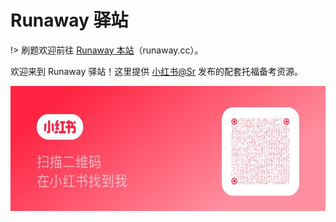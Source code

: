 # Runaway 驿站
!> 刷题欢迎前往 [Runaway 本站](https://www.runaway.cc/)（runaway.cc）。

欢迎来到 Runaway 驿站！这里提供 [小红书@Sr](https://www.xiaohongshu.com/user/profile/65c8a2f3000000000b036b41?xsec_token=YBwiETkzbhN3F6NHJukfpzDBUh-ysArhLs8qIlfZOE13k=&xsec_source=app_share&xhsshare=CopyLink&appuid=65c8a2f3000000000b036b41&apptime=1737894427&share_id=c9152acbc33a4ff1bbad4b842af73b13) 发布的配套托福备考资源。

<img src="/assets/images/sr_qr.jpeg" width="550" height="200">



